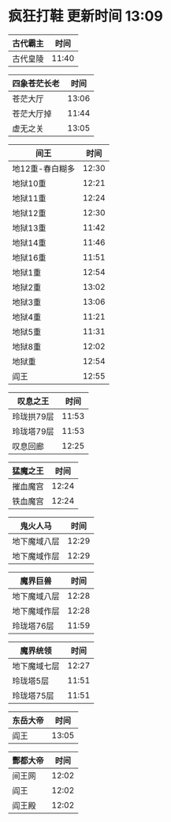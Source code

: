 # 疯狂打鞋 更新时间 13:09

| 古代霸主   | 时间    |
|--------|-------|
| 古代皇陵 | 11:40 |

| 四象苍茫长老   | 时间    |
|--------|-------|
| 苍茫大厅 | 13:06 |
| 苍茫大厅掉 | 11:44 |
| 虚无之关 | 13:05 |

| 间王   | 时间    |
|--------|-------|
| 地12重-春白糊多 | 12:30 |
| 地狱10重 | 12:21 |
| 地狱11重 | 12:24 |
| 地狱12重 | 12:30 |
| 地狱13重 | 11:42 |
| 地狱14重 | 11:46 |
| 地狱16重 | 11:51 |
| 地狱1重 | 12:54 |
| 地狱2重 | 13:02 |
| 地狱3重 | 13:06 |
| 地狱4重 | 11:21 |
| 地狱5重 | 11:31 |
| 地狱8重 | 12:02 |
| 地狱重 | 12:54 |
| 阎王 | 12:55 |

| 叹息之王   | 时间    |
|--------|-------|
| 玲珑拱79层 | 11:53 |
| 玲珑塔79层 | 11:53 |
| 叹息回廊 | 12:25 |

| 猛魔之王   | 时间    |
|--------|-------|
| 摧血魔宫 | 12:24 |
| 铁血魔宫 | 12:24 |

| 鬼火人马   | 时间    |
|--------|-------|
| 地下魔域八层 | 12:29 |
| 地下魔域作层 | 12:29 |

| 魔界巨兽   | 时间    |
|--------|-------|
| 地下魔域八层 | 12:28 |
| 地下魔域作层 | 12:28 |
| 玲珑塔76层 | 11:59 |

| 魔界统领   | 时间    |
|--------|-------|
| 地下魔域七层 | 12:27 |
| 玲珑塔5层 | 11:51 |
| 玲珑塔75层 | 11:51 |

| 东岳大帝   | 时间    |
|--------|-------|
| 阎王 | 13:05 |

| 酆都大帝   | 时间    |
|--------|-------|
| 间王网 | 12:02 |
| 阎王 | 12:02 |
| 阎王殿 | 12:02 |